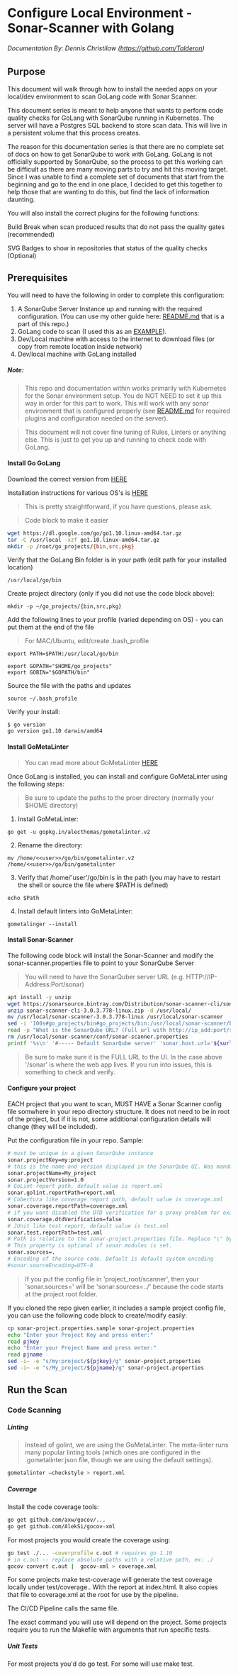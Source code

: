 # Configure Local Environment - Sonar-Scanner with Golang
###### Documentation By: Dennis Christilaw (https://github.com/Talderon)

## Purpose
This document will walk through how to install the needed apps on your local/dev environment to scan GoLang code with Sonar Scanner.

This document series is meant to help anyone that wants to perform code quality checks for GoLang with SonarQube running in Kubernetes. The server will have a Postgres SQL backend to store scan data. This will live in a persistent volume that this process creates.

The reason for this documentation series is that there are no complete set of docs on how to get SonarQube to work with GoLang. GoLang is not officially supported by SonarQube, so the process to get this working can be difficult as there are many moving parts to try and hit this moving target.  Since I was unable to find a complete set of documents that start from the beginning and go to the end in one place, I decided to get this together to help those that are wanting to do this, but find the lack of information daunting.

You will also install the correct plugins for the following functions:

Build Break when scan produced results that do not pass the quality gates (recommended)

SVG Badges to show in repositories that status of the quality checks (Optional)

## Prerequisites
You will need to have the following in order to complete this configuration:
1. A SonarQube Server Instance up and running with the required configuration. (You can use my other guide here: [README.md](https://github.com/Talderon/k8s-sonarqube/blob/master/README.md) that is a part of this repo.)
2. GoLang code to scan (I used this as an [EXAMPLE](https://github.com/ugik/GoBooks)).
3. Dev/Local machine with access to the internet to download files (or copy from remote location inside network)
4. Dev/local machine with GoLang installed

##### Note:
> This repo and documentation within works primarily with Kubernetes for the Sonar environment setup. You do NOT NEED to set it up this way in order for this part to work. This will work with any sonar environment that is configured properly (see [README.md](https://github.com/Talderon/k8s-sonarqube/blob/master/README.md) for required plugins and configuration needed on the server).

> This document will not cover fine tuning of Rules, Linters or anything else. This is just to get you up and running to check code with GoLang.

#### Install Go GoLang
Download the correct version from [HERE](https://golang.org/dl/)

Installation instructions for various OS's is [HERE](https://golang.org/doc/install)

> This is pretty straightforward, if you have questions, please ask.

> Code block to make it easier
```bash
wget https://dl.google.com/go/go1.10.linux-amd64.tar.gz
tar -C /usr/local -xzf go1.10.linux-amd64.tar.gz
mkdir -p /root/go_projects/{bin,src,pkg}
```

Verify that the GoLang Bin folder is in your path (edit path for your installed location)
```
/usr/local/go/bin
```

Create project directory (only if you did not use the code block above):
```
mkdir -p ~/go_projects/{bin,src,pkg}
```

Add the following lines to your profile (varied depending on OS) - you can put them at the end of the file

> For MAC/Ubuntu, edit/create .bash_profile

```
export PATH=$PATH:/usr/local/go/bin

export GOPATH="$HOME/go_projects"
export GOBIN="$GOPATH/bin"
```

Source the file with the paths and updates
```
source ~/.bash_profile
```

Verify your install:
```
$ go version
go version go1.10 darwin/amd64
```

#### Install GoMetaLinter
> You can read more about GoMetaLinter [HERE](https://github.com/alecthomas/gometalinter)

Once GoLang is installed, you can install and configure GoMetaLinter using the following steps:

> Be sure to update the paths to the proer directory (normally your $HOME directory)
1. Install GoMetaLinter:
```
go get -u gopkg.in/alecthomas/gometalinter.v2
```
2. Rename the directory:
```
mv /home/<<user>>/go/bin/gometalinter.v2 /home/<<user>>/go/bin/gometalinter
```
3. Verify that /home/'user'/go/bin is in the path (you may have to restart the shell or source the file where $PATH is defined)
```
echo $Path
```
4. Install default linters into GoMetaLinter:
```
gometalinger --install
```

#### Install Sonar-Scanner
The following code block will install the Sonar-Scanner and modify the sonar-scanner.properties file to point to your SonarQube Server

> You will need to have the SonarQuber server URL (e.g. HTTP://IP-Address:Port/sonar)

```bash
apt install -y unzip
wget https://sonarsource.bintray.com/Distribution/sonar-scanner-cli/sonar-scanner-cli-3.0.3.778-linux.zip
unzip sonar-scanner-cli-3.0.3.778-linux.zip -d /usr/local/
mv /usr/local/sonar-scanner-3.0.3.778-linux /usr/local/sonar-scanner
sed -i '100s#go_projects/bin#go_projects/bin:/usr/local/sonar-scanner/bin#' .bashrc && source .bashrc
read -p "What is the SonarQube URL? (Full url with http://ip_add:port/sonar) >> " surl
rm /usr/local/sonar-scanner/conf/sonar-scanner.properties
printf '%s\n' '#----- Default SonarQube server' 'sonar.host.url='${surl} ' ' '#----- Default source code encoding' '#sonar.sourceEncoding=UTF-8' >/usr/local/sonar-scanner/conf/sonar-scanner.properties
```

> Be sure to make sure it is the FULL URL to the UI. In the case above '/sonar' is where the web app lives. If you run into issues, this is something to check and verify.

#### Configure your project
EACH project that you want to scan, MUST HAVE a Sonar Scanner config file somwhere in your repo directory structure. It does not need to be in root of the project, but if it is not, some additional configuration details will change (they will be included).

Put the configuration file in your repo. Sample:
```bash
# must be unique in a given SonarQube instance
sonar.projectKey=my:project
# this is the name and version displayed in the SonarQube UI. Was mandatory prior to SonarQube 6.1.
sonar.projectName=My_project
sonar.projectVersion=1.0
# GoLint report path, default value is report.xml
sonar.golint.reportPath=report.xml
# Cobertura like coverage report path, default value is coverage.xml
sonar.coverage.reportPath=coverage.xml
# if you want disabled the DTD verification for a proxy problem for example, true by default
sonar.coverage.dtdVerification=false
# JUnit like test report, default value is test.xml
sonar.test.reportPath=test.xml
# Path is relative to the sonar-project.properties file. Replace "\" by "/" on Windows.
# This property is optional if sonar.modules is set.
sonar.sources=.
# Encoding of the source code. Default is default system encoding
#sonar.sourceEncoding=UTF-8
```
> If you put the config file in 'project_root/scanner', then your 'sonar.sources=' will be 'sonar.sources=../' because the code starts at the project root folder.

If you cloned the repo given earlier, it includes a sample project config file, you can use the following code block to create/modify easily:
```bash
cp sonar-project.properties.sample sonar-project.properties
echo "Enter your Project Key and press enter:"
read pjkey
echo "Enter your Project Name and press enter:"
read pjname
sed -i~ -e "s/my:project/${pjkey}/g" sonar-project.properties
sed -i~ -e "s/My_project/${pjname}/g" sonar-project.properties
```

## Run the Scan

### Code Scanning

##### Linting

> Instead of golint, we are using the GoMetaLinter. The meta-linter runs many popular linting tools (which ones are configured in the .gometalinter.json file, though we are using the default settings).
```bash
gometalinter –checkstyle > report.xml
```

##### Coverage

Install the code coverage tools:
```bash
go get github.com/axw/gocov/...
go get github.com/AlekSi/gocov-xml
```

For most projects you would create the coverage using:
```bash
go test ./... -coverprofile c.out # requires go 1.10
# in c.out -- replace absolute paths with a relative path, ex: ./
gocov convert c.out |  gocov-xml > coverage.xml
```
For some projects make test-coverage will generate the test coverage locally under test/coverage.. With the report at index.html. It also copies that file to coverage.xml at the root for use by the pipeline.

The CI/CD Pipeline calls the same file.

The exact command you will use will depend on the project. Some projects require you to run the Makefile with arguments that run specific tests.

##### Unit Tests

For most projects you'd do go test. For some will use make test.
